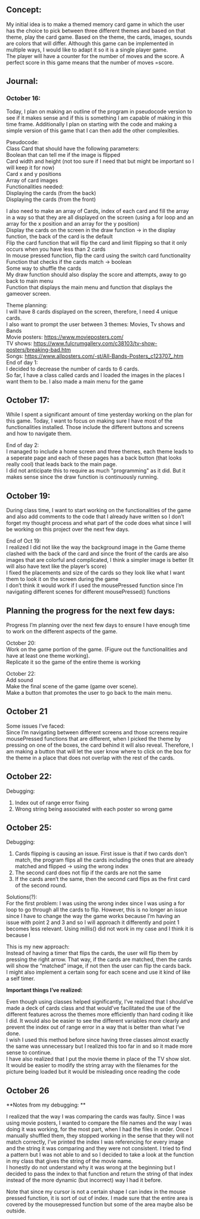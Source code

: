 ## Concept: 

My initial idea is to make a themed memory card game in which the user has the choice to pick between three different themes and based on that theme, play the card game. Based on the theme, the cards, images, sounds are colors that will differ. Although this game can be implemented in multiple ways, I would like to adapt it so it is a single player game. </br>
The player will have a counter for the number of moves and the score. A perfect score in this game means that the number of moves =score. 

## Journal: 
### October 16: 

Today, I plan on making an outline of the program in pseudocode version to see if it makes sense and if this is something I am capable of making in this time frame. Additionally I plan on starting with the code and making a simple version of this game that I can then add the other complexities. </br>

Pseudocode: </br>
Class Card that should have the following parameters:</br>
Boolean that can tell me if the image is flipped </br>
Card width and height (not too sure if I need that but might be important so I will keep it for now)</br>
Card x and y positions </br>
Array of card images </br>
Functionalities needed: </br>
Displaying the cards (from the back)</br>
Displaying the cards (from the front) </br>

I also need to make an array of Cards, index of each card and fill the array in a way so that they are all displayed on the screen (using a for loop and an array for the x position and an array for the y position) </br>
Display the cards on the screen in the draw function → in the display function, the back of the card is the default </br>
Flip the card function that will flip the card and limit flipping so that it only occurs when you have less than 2 cards </br>
In mouse pressed function, flip the card using the switch card functionality </br> 
Function that checks if the cards match → boolean </br>
Some way to shuffle the cards </br>
My draw function should also display the score and attempts, away to go back to main menu </br>
Function that displays the main menu and function that displays the gameover screen. </br>

Theme planning: </br>
I will have 8 cards displayed on the screen, therefore, I need 4 unique cards. </br>
I also want to prompt the user between 3 themes: Movies, Tv shows and Bands </br>
Movie posters: https://www.movieposters.com/ </br>
TV shows: https://www.fulcrumgallery.com/c38103/tv-show-posters/breaking-bad.htm </br>
Songs: https://www.allposters.com/-st/All-Bands-Posters_c123707_.htm </br>
End of day 1: </br>
I decided to decrease the number of cards to 6 cards. </br>
So far, I have a class called cards and I loaded the images in the places I want them to be. I also made a main menu for the game </br>

## October 17: 

While I spent a significant amount of time yesterday working on the plan for this game. Today, I want to focus on making sure I have most of the functionalities installed. Those include the different buttons and screens and how to navigate them. 

End of day 2: </br>
I managed to include a home screen and three themes, each theme leads to a seperate page and each of these pages has a back button (that looks really cool) that leads back to the main page. </br>
I did not anticipate this to require as much "programming" as it did. But it makes sense since the draw function is continuously running. </br>

## October 19:

During class time, I want to start working on the functionalities of the game and also add comments to the code that I already have written so I don’t forget my thought process and what part of the code does what since I will be working on this project over the next few days. 

End of Oct 19: </br>
I realized I did not like the way the background image in the Game theme clashed with the back of the card and since the front of the cards are also images that are colorful and complicated, I think a simpler image is better (It will also have text like the player’s score) </br>
I fixed the placements and size of the cards so they look like what I want them to look it on the screen during the game </br>
I don’t think it would work if I used the mousePressed function since I’m navigating different scenes for different mousePressed() functions </br>

## Planning the progress for the next few days:
Progress I’m planning over the next few days to ensure I have enough time to work on the different aspects of the game. </br>

October 20: </br>
Work on the game portion of the game. (Figure out the functionalities and have at least one theme working). </br>
Replicate it so the game of the entire theme is working </br>

October 22: </br>
Add sound </br>
Make the final scene of the game (game over scene). </br>
Make a button that promotes the user to go back to the main menu. </br>


## October 21

Some issues I’ve faced: </br>
Since I’m navigating between different screens and those screens require mousePressed functions that are different, when I picked the theme by pressing on one of the boxes, the card behind it will also reveal. Therefore, I am making a button that will let the user know where to click on the box for the theme in a place that does not overlap with the rest of the cards. 

## October 22:  
Debugging: </br> 
<ol>
  <li> Index out of range error fixing </li>
  <li> Wrong string being associated with each poster so wrong game </li>
  </ol> 
  
## October 25: 

Debugging: </br>
<ol>
  <li>Cards flipping is causing an issue. First issue is that if two cards don't match, the program flips all the cards including the ones that are already matched and flipped → using the wrong index </li>
  <li>The second card does not flip if the cards are not the same </li>
  <li>If the cards aren’t the same, then the second card flips as the first card of the second round. </li>
  </ol>

Solutions(?):</br>
For the first problem: I was using the wrong index since I was using a for loop to go through all the cards to flip. However, this is no longer an issue since I have to change the way the game works because I’m having an issue with point 2 and 3 and so I will approach it differently and point 1 becomes less relevant. 
Using millis() did not work in my case and I think it is because I

This is my new approach: </br>
Instead of having a timer that flips the cards, the user will flip them by pressing the right arrow. That way, if the cards are matched, then the cards will show the “matched” image, if not then the user can flip the cards back. </br>
I might also implement a certain song for each scene and use it kind of like a self timer. 

**Important things I’ve realized:**

Even though using classes helped significantly, I’ve realized that I should’ve made a deck of cards class and that would’ve facilitated the use of the different features across the themes more efficiently than hard coding it like I did. It would also be easier to see the different variables more clearly and prevent the index out of range error in a way that is better than what I’ve done.  </br>
I wish I used this method before since having three classes almost exactly the same was unnecessary but I realized this too far in and so it made more sense to continue. </br>
I have also realized that I put the movie theme in place of the TV show slot. It would be easier to modify the string array with the filenames for the picture being loaded but it would be misleading once reading the code </br>

## October 26
**Notes from my debugging: **

I realized that the way I was comparing the cards was faulty. Since I was using movie posters, I wanted to compare the file names and the way I was doing it was working, for the most part, when I had the files in order. Once I manually shuffled them, they stopped working in the sense that they will not match correctly, I’ve printed the index I was referencing for every image and the string it was comparing and they were not consistent. I tried to find a pattern but I was not able to and so I decided to take a look at the function in my class that gives the string of the movie name. </br>
I honestly do not understand why it was wrong at the beginning but I decided to pass the index to that function and return the string of that index instead of the more dynamic (but incorrect) way I had it before. 

Note that since my cursor is not a certain shape I can index in the mouse pressed function, it is sort of out of index. I made sure that the entire area is covered by the mousepressed function but some of the area maybe also be outside. 




